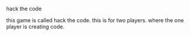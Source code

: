 hack the code

this game is called hack the code.
this is for two players.
where the  one player is creating code.

